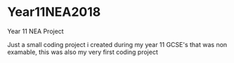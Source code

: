 # Year11NEA2018
Year 11 NEA Project 

Just a small coding project i created during my year 11 GCSE's that was non examable, this was also my very first coding project
